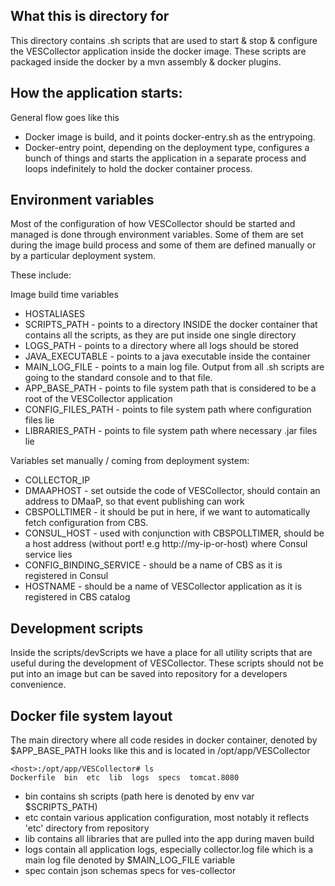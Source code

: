 ## What this is directory for
This directory contains .sh scripts that are used to start & stop & configure the VESCollector application
inside the docker image.
These scripts are packaged inside the docker by a mvn assembly & docker plugins.

## How the application starts:
General flow goes like this
- Docker image is build, and it points docker-entry.sh as the entrypoing.
- Docker-entry point, depending on the deployment type, 
configures a bunch of things and starts the application in a separate process
and loops indefinitely to hold the docker container process.

## Environment variables
Most of the configuration of how VESCollector should be started and managed is done through environment variables.
Some of them are set during the image build process and some of them are defined manually or by
a particular deployment system.

These include: <br>

Image build time variables
- HOSTALIASES
- SCRIPTS_PATH - points to a directory INSIDE the docker container that contains all the scripts, as they are put inside one single directory
- LOGS_PATH - points to a directory where all logs should be stored
- JAVA_EXECUTABLE - points to a java executable inside the container
- MAIN_LOG_FILE - points to a main log file. Output from all .sh scripts are going to the standard console and to that file.
- APP_BASE_PATH - points to file system path that is considered to be a root of the VESCollector application
- CONFIG_FILES_PATH - points to file system path where configuration files lie
- LIBRARIES_PATH - points to file system path where necessary .jar files lie
 
Variables set manually / coming from deployment system:
- COLLECTOR_IP
- DMAAPHOST - set outside the code of VESCollector, should contain an address to DMaaP, so that event publishing can work
- CBSPOLLTIMER - it should be put in here, if we want to automatically fetch configuration from CBS.
- CONSUL_HOST - used with conjunction with CBSPOLLTIMER, should be a host address (without port! e.g http://my-ip-or-host) where Consul service lies
- CONFIG_BINDING_SERVICE - should be a name of CBS as it is registered in Consul
- HOSTNAME - should be a name of VESCollector application as it is registered in CBS catalog

## Development scripts
Inside the scripts/devScripts we have a place for all utility scripts that are useful during the development
of VESCollector. These scripts should not be put into an image but can be saved into repository for a developers convenience.

## Docker file system layout
The main directory where all code resides in docker container, denoted by $APP_BASE_PATH
looks like this and is located in /opt/app/VESCollector
```
<host>:/opt/app/VESCollector# ls
Dockerfile  bin  etc  lib  logs  specs	tomcat.8080
```
- bin contains sh scripts (path here is denoted by env var $SCRIPTS_PATH)
- etc contain various application configuration, most notably it reflects 'etc' directory from repository
- lib contains all libraries that are pulled into the app during maven build
- logs contain all application logs, especially collector.log file which is a main log file denoted by $MAIN_LOG_FILE variable
- spec contain json schemas specs for ves-collector